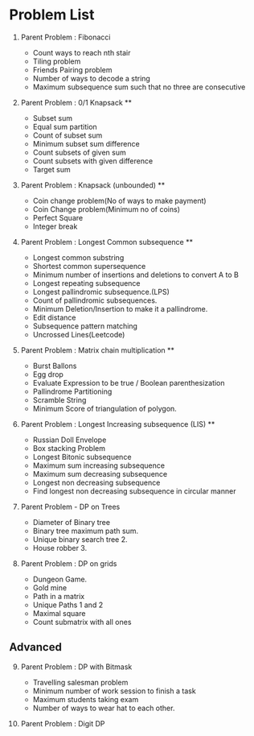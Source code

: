 # Problem List

1. Parent Problem : Fibonacci
    - Count ways to reach nth stair
    - Tiling problem
    - Friends Pairing problem
    - Number of ways to decode a string
    - Maximum subsequence sum such that no three are consecutive
    
2. Parent Problem : 0/1 Knapsack **

    - Subset sum
    - Equal sum partition
    - Count of subset sum
    - Minimum subset sum difference
    - Count subsets of given sum
    - Count subsets with given difference
    - Target sum

3. Parent Problem : Knapsack (unbounded) **

    - Coin change problem(No of ways to make payment)
    - Coin Change problem(Minimum no of coins)
    - Perfect Square
    - Integer break

4. Parent Problem : Longest Common subsequence **

    - Longest common substring
    - Shortest common supersequence
    - Minimum number of insertions and deletions to convert A to B
    - Longest repeating subsequence
    - Longest pallindromic subsequence.(LPS)
    - Count of pallindromic subsequences.
    - Minimum Deletion/Insertion to make it a pallindrome.
    - Edit distance
    - Subsequence pattern matching
    - Uncrossed Lines(Leetcode)

5. Parent Problem : Matrix chain multiplication **

    - Burst Ballons
    - Egg drop
    - Evaluate Expression to be true / Boolean parenthesization
    - Pallindrome Partitioning
    - Scramble String
    - Minimum Score of triangulation of polygon.

6. Parent Problem : Longest Increasing subsequence (LIS) **

    - Russian Doll Envelope
    - Box stacking Problem
    - Longest Bitonic subsequence
    - Maximum sum increasing subsequence
    - Maximum sum decreasing subsequence
    - Longest non decreasing subsequence
    - Find longest non decreasing subsequence in circular manner
    
7. Parent Problem - DP on Trees

    - Diameter of Binary tree
    - Binary tree maximum path sum.
    - Unique binary search tree 2.
    - House robber 3.

8. Parent Problem : DP on grids

    - Dungeon Game.
    - Gold mine
    - Path in a matrix
    - Unique Paths 1 and 2
    - Maximal square
    - Count submatrix with all ones

## Advanced

9. Parent Problem : DP with Bitmask

    - Travelling salesman problem
    - Minimum number of work session to finish a task
    - Maximum students taking exam
    - Number of ways to wear hat to each other.

10. Parent Problem : Digit DP
